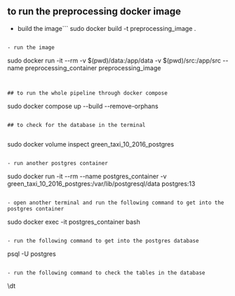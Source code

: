 ## to run the preprocessing docker image

- build the image```
sudo docker build -t preprocessing_image .

```

- run the image
```
sudo docker run -it --rm -v $(pwd)/data:/app/data -v $(pwd)/src:/app/src --name preprocessing_container  preprocessing_image
```


## to run the whole pipeline through docker compose

```
sudo docker compose up --build --remove-orphans
```

## to check for the database in the terminal
    
```
sudo docker volume inspect green_taxi_10_2016_postgres
```

- run another postgres container
```
sudo docker run -it --rm --name postgres_container -v green_taxi_10_2016_postgres:/var/lib/postgresql/data postgres:13
```

- open another terminal and run the following command to get into the postgres container
```
sudo docker exec -it postgres_container bash
```

- run the following command to get into the postgres database
```
psql -U postgres
```

- run the following command to check the tables in the database
```
\dt
```


